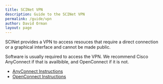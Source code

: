 ```yaml
---
title: SCINet VPN
description: Guide to the SCINet VPN
permalink: /guide/vpn
author: David Orman
layout: page
---
```


SCINet provides a VPN to access resouces that require a direct connection or a graphical interface and cannot be made public.


Software is usually required to access the VPN.  We recommend Cisco AnyConnect if that is availbible, and OpenConnect if it is not.

* [AnyConnect Instructions](/guide/anyconnect)
* [OpenConnect Instructions](/guide/openconnect)


